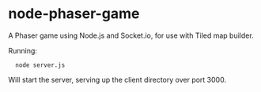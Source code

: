node-phaser-game
================

A Phaser game using Node.js and Socket.io, for use with Tiled map builder.

Running:
```
  node server.js
```
Will start the server, serving up the client directory over port 3000.
